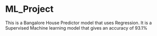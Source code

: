 # ML_Project
This is a Bangalore House Predictor model that uses Regression.
It is a Supervised Machine learning model that gives an accuracy of 93.1%
